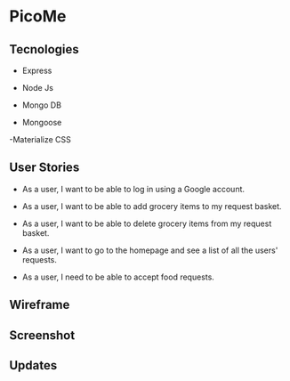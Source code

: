 # PicoMe



## Tecnologies

-   Express

-   Node Js

-   Mongo DB

-   Mongoose

-Materialize CSS

## User Stories

-   As a user, I want to be able to log in using a Google account.

-   As a user, I want to be able to add grocery items to my request basket.

-   As a user, I want to be able to delete grocery items from my request basket.

-   As a user, I want to go to the homepage and see a list of all the users' requests.

-   As a user, I need to be able to accept food requests.

## Wireframe


## Screenshot



## Updates
